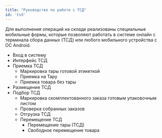 ```yaml
---
title: "Руководство по работе с ТСД"
id: 'tsd'
---
```


Для выполнения операций на складе реализованы специальные мобильные формы, которые позволяют работать в системе онлайн с терминала сбора данных (ТСД) или любого мобильного устройства с ОС Android.

- Вход в систему
- Интерфейс ТСД
- Приемка ТСД
  - Маркировка тары готовой этикеткой
  - Приемка на Тару
  - Приемка товара без тары
- Размещение ТСД
- Подбор ТСД
  - Маркировка скомплектованного заказа готовым упаковочным листом
  - Проверка собранных заказов
  - Отгрузка ТСД
  - Перемещение ТСД
    - Перемещение тары (ТСД)
    - Свободное перемещение товара

